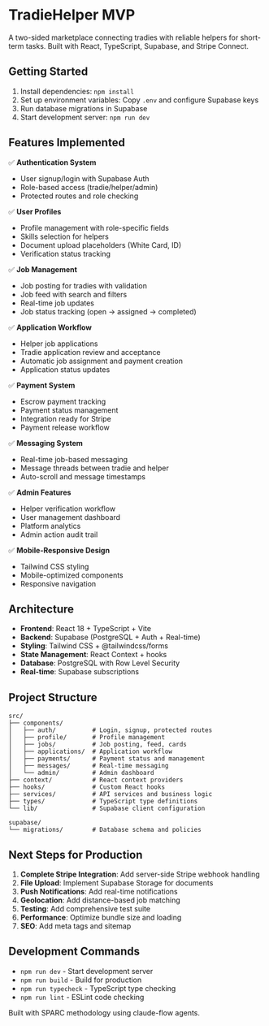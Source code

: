 # TradieHelper MVP

A two-sided marketplace connecting tradies with reliable helpers for short-term tasks. Built with React, TypeScript, Supabase, and Stripe Connect.

## Getting Started

1. Install dependencies: `npm install`
2. Set up environment variables: Copy `.env` and configure Supabase keys
3. Run database migrations in Supabase
4. Start development server: `npm run dev`

## Features Implemented

✅ **Authentication System**
- User signup/login with Supabase Auth
- Role-based access (tradie/helper/admin)
- Protected routes and role checking

✅ **User Profiles**
- Profile management with role-specific fields
- Skills selection for helpers
- Document upload placeholders (White Card, ID)
- Verification status tracking

✅ **Job Management**
- Job posting for tradies with validation
- Job feed with search and filters
- Real-time job updates
- Job status tracking (open → assigned → completed)

✅ **Application Workflow**
- Helper job applications
- Tradie application review and acceptance
- Automatic job assignment and payment creation
- Application status updates

✅ **Payment System**
- Escrow payment tracking
- Payment status management
- Integration ready for Stripe
- Payment release workflow

✅ **Messaging System**
- Real-time job-based messaging
- Message threads between tradie and helper
- Auto-scroll and message timestamps

✅ **Admin Features**
- Helper verification workflow
- User management dashboard
- Platform analytics
- Admin action audit trail

✅ **Mobile-Responsive Design**
- Tailwind CSS styling
- Mobile-optimized components
- Responsive navigation

## Architecture

- **Frontend**: React 18 + TypeScript + Vite
- **Backend**: Supabase (PostgreSQL + Auth + Real-time)
- **Styling**: Tailwind CSS + @tailwindcss/forms
- **State Management**: React Context + hooks
- **Database**: PostgreSQL with Row Level Security
- **Real-time**: Supabase subscriptions

## Project Structure

```
src/
├── components/
│   ├── auth/          # Login, signup, protected routes
│   ├── profile/       # Profile management
│   ├── jobs/          # Job posting, feed, cards
│   ├── applications/  # Application workflow
│   ├── payments/      # Payment status and management
│   ├── messages/      # Real-time messaging
│   └── admin/         # Admin dashboard
├── context/           # React context providers
├── hooks/             # Custom React hooks
├── services/          # API services and business logic
├── types/             # TypeScript type definitions
└── lib/               # Supabase client configuration

supabase/
└── migrations/        # Database schema and policies
```

## Next Steps for Production

1. **Complete Stripe Integration**: Add server-side Stripe webhook handling
2. **File Upload**: Implement Supabase Storage for documents
3. **Push Notifications**: Add real-time notifications
4. **Geolocation**: Add distance-based job matching  
5. **Testing**: Add comprehensive test suite
6. **Performance**: Optimize bundle size and loading
7. **SEO**: Add meta tags and sitemap

## Development Commands

- `npm run dev` - Start development server
- `npm run build` - Build for production
- `npm run typecheck` - TypeScript type checking
- `npm run lint` - ESLint code checking

Built with SPARC methodology using claude-flow agents.
